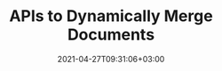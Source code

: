 ---
############################# Static ############################
layout: "product"
date: 2021-04-27T09:31:06+03:00
draft: false

############################# Head ############################
head_title: ".NET & Java Document Merger APIs | Combine & Split PDF Word Excel EPUB"
head_description: "Document merger APIs native to C# .NET & Java. Develop apps with the ability to merge, split, shuffle, swap, trim or delete pages, slides & diagrams."

############################# Header ############################
title: "APIs to Dynamically Merge Documents"
description: "Develop .NET & Java apps with the ability to merge, split, shuffle, swap, trim or delete pages, slides & diagrams."

############################# APIs ###############################
apis:
  enable: true

  api:
    # api loop
    - title: "GroupDocs.Merger High Code APIs Include"
      
      api_product:
        # api_product loop
        - link: "https://products.groupdocs.com/merger/net/"
          img_alt: "GroupDocs.Merger for .NET"
          image: "https://www.groupdocs.cloud/templates/groupdocs/images/product-logos/groupdocs-merger-net.png"
          product: "GroupDocs.Merger for"
          platform: ".NET"
          content: "Native .NET APIs for Windows Forms, ASP.NET, WPF, WCF & other .NET applications."

        # api_product loop
        - link: "https://products.groupdocs.com/merger/java/"
          img_alt: "GroupDocs.Merger for Java"
          image: "https://www.groupdocs.cloud/templates/groupdocs/images/product-logos/groupdocs-merger-java.png"
          product: "GroupDocs.Merger for"
          platform: "Java"
          content: "Native Java APIs for the Desktop, Web & other Java SE or EE based applications."

############################# Back to top ###############################
back_to_top:
  enable: true
---